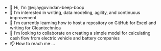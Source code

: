 - 👋 Hi, I’m @vijaygovindan-beep-boop
- 👀 I’m interested in writing, data modeling, agility, and continuous improvement
- 🌱 I’m currently learning how to host a repository on GitHub for Excel and writing for Cleantechnica
- 💞️ I’m looking to collaborate on creating a simple model for calculating cash flow from electric vehicle and battery companies
- 📫 How to reach me ...

<!---
vijaygovindan-beep-boop/vijaygovindan-beep-boop is a ✨ special ✨ repository because its `README.md` (this file) appears on your GitHub profile.
You can click the Preview link to take a look at your changes.
--->

